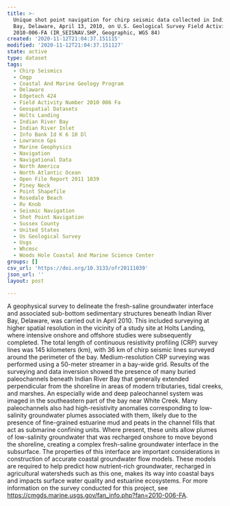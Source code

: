 ```yaml
---
title: >-
  Unique shot point navigation for chirp seismic data collected in Indian River
  Bay, Delaware, April 13, 2010, on U.S. Geological Survey Field Activity
  2010-006-FA (IR_SEISNAV.SHP, Geographic, WGS 84)
created: '2020-11-12T21:04:37.151115'
modified: '2020-11-12T21:04:37.151127'
state: active
type: dataset
tags:
  - Chirp Seismics
  - Cmgp
  - Coastal And Marine Geology Program
  - Delaware
  - Edgetech 424
  - Field Activity Number 2010 006 Fa
  - Geospatial Datasets
  - Holts Landing
  - Indian River Bay
  - Indian River Inlet
  - Info Bank Id K 6 10 Dl
  - Lowrance Gps
  - Marine Geophysics
  - Navigation
  - Navigational Data
  - North America
  - North Atlantic Ocean
  - Open File Report 2011 1039
  - Piney Neck
  - Point Shapefile
  - Rosedale Beach
  - Rv Knob
  - Seismic Navigation
  - Shot Point Navigation
  - Sussex County
  - United States
  - Us Geological Survey
  - Usgs
  - Whcmsc
  - Woods Hole Coastal And Marine Science Center
groups: []
csv_url: 'https://doi.org/10.3133/ofr20111039'
json_url: ''
layout: post

---
```

A geophysical survey to delineate the fresh-saline groundwater interface and associated sub-bottom sedimentary structures beneath Indian River Bay, Delaware, was carried out in April 2010. This included surveying at higher spatial resolution in the vicinity of a study site at Holts Landing, where intensive onshore and offshore studies were subsequently completed. The total length of continuous resistivity profiling (CRP) survey lines was 145 kilometers (km), with 36 km of chirp seismic lines surveyed around the perimeter of the bay. Medium-resolution CRP surveying was performed using a 50-meter streamer in a bay-wide grid. Results of the surveying and data inversion showed the presence of many buried paleochannels beneath Indian River Bay that generally extended perpendicular from the shoreline in areas of modern tributaries, tidal creeks, and marshes. An especially wide and deep paleochannel system was imaged in the southeastern part of the bay near White Creek. Many paleochannels also had high-resistivity anomalies corresponding to low-salinity groundwater plumes associated with them, likely due to the presence of fine-grained estuarine mud and peats in the channel fills that act as submarine confining units. Where present, these units allow plumes of low-salinity groundwater that was recharged onshore to move beyond the shoreline, creating a complex fresh-saline groundwater interface in the subsurface. The properties of this interface are important considerations in construction of accurate coastal groundwater flow models. These models are required to help predict how nutrient-rich groundwater, recharged in agricultural watersheds such as this one, makes its way into coastal bays and impacts surface water quality and estuarine ecosystems. For more information on the survey conducted for this project, see https://cmgds.marine.usgs.gov/fan_info.php?fan=2010-006-FA.

